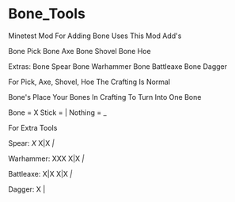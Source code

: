 # Bone_Tools
Minetest Mod For Adding Bone Uses
This Mod Add's 

Bone Pick
Bone Axe
Bone Shovel
Bone Hoe

Extras:
Bone Spear
Bone Warhammer
Bone Battleaxe
Bone Dagger

For Pick, Axe, Shovel, Hoe
The Crafting Is Normal

Bone's
Place Your Bones In Crafting To Turn Into One Bone

Bone = X
Stick = |
Nothing = _

For Extra Tools

Spear:
_X_
X|X
_|_

Warhammer:
XXX
X|X
_|_

Battleaxe:
X|X
X|X
_|_

Dagger:
X
|
